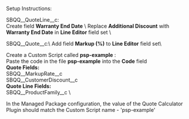 Setup Instructions: 

SBQQ__QuoteLine__c:\
Create field **Warranty End Date** \ 
Replace **Additional Discount** with **Warranty End Date** in **Line Editor** field set \
  
SBQQ__Quote__c:\ 
Add field **Markup (%)** to **Line Editor** field set\  
  
Create a Custom Script called **psp-example** :\
  Paste the code in the file **psp-example** into the **Code** field \
  **Quote Fields:** \
  SBQQ__MarkupRate__c \
  SBQQ__CustomerDiscount__c \
  **Quote Line Fields:** \
  SBQQ__ProductFamily__c \
  
In the Managed Package configuration, the value of the Quote Calculator Plugin should match the Custom Script name - 'psp-example' 

